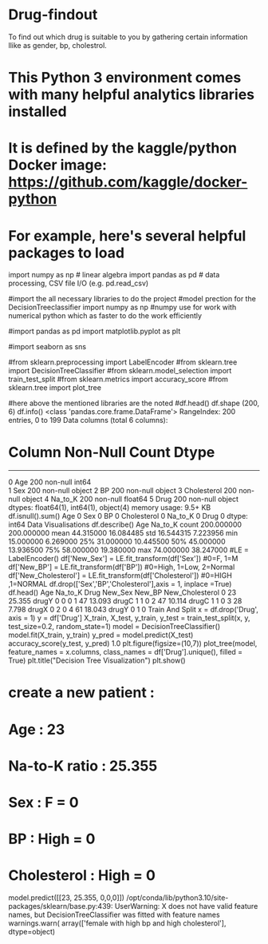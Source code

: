 # Drug-findout
To find out which drug is suitable to you by gathering certain information llike as gender, bp, cholestrol.
# This Python 3 environment comes with many helpful analytics libraries installed
# It is defined by the kaggle/python Docker image: https://github.com/kaggle/docker-python
# For example, here's several helpful packages to load

import numpy as np # linear algebra
import pandas as pd # data processing, CSV file I/O (e.g. pd.read_csv)

#import the all necessary libraries to do the project
#model prection for the DecisionTreeclassifier
import numpy as np
#numpy use for work with numerical python which as faster to do the work efficiently

#import pandas as pd
import matplotlib.pyplot as plt

#import seaborn as sns

#from sklearn.preprocessing import LabelEncoder
#from sklearn.tree import DecisionTreeClassifier
#from sklearn.model_selection import train_test_split
#from sklearn.metrics import accuracy_score
#from sklearn.tree import plot_tree

#here above the mentioned libraries are the noted
#df.head()
df.shape
(200, 6)
df.info()
<class 'pandas.core.frame.DataFrame'>
RangeIndex: 200 entries, 0 to 199
Data columns (total 6 columns):
 #   Column       Non-Null Count  Dtype  
---  ------       --------------  -----  
 0   Age          200 non-null    int64  
 1   Sex          200 non-null    object 
 2   BP           200 non-null    object 
 3   Cholesterol  200 non-null    object 
 4   Na_to_K      200 non-null    float64
 5   Drug         200 non-null    object 
dtypes: float64(1), int64(1), object(4)
memory usage: 9.5+ KB
df.isnull().sum()
Age            0
Sex            0
BP             0
Cholesterol    0
Na_to_K        0
Drug           0
dtype: int64
Data Visualisations
df.describe()
Age	Na_to_K
count	200.000000	200.000000
mean	44.315000	16.084485
std	16.544315	7.223956
min	15.000000	6.269000
25%	31.000000	10.445500
50%	45.000000	13.936500
75%	58.000000	19.380000
max	74.000000	38.247000
#LE = LabelEncoder()
df['New_Sex'] = LE.fit_transform(df['Sex']) #0=F, 1=M
df['New_BP'] = LE.fit_transform(df['BP']) #0=High, 1=Low, 2=Normal
df['New_Cholesterol'] = LE.fit_transform(df['Cholesterol']) #0=HIGH ,1=NORMAL
df.drop(['Sex','BP','Cholesterol'],axis = 1, inplace =True)
df.head()
Age	Na_to_K	Drug	New_Sex	New_BP	New_Cholesterol
0	23	25.355	drugY	0	0	0
1	47	13.093	drugC	1	1	0
2	47	10.114	drugC	1	1	0
3	28	7.798	drugX	0	2	0
4	61	18.043	drugY	0	1	0
Train And Split
x = df.drop('Drug', axis = 1)
y = df['Drug']
X_train, X_test, y_train, y_test = train_test_split(x, y, test_size=0.2, random_state=1)
model = DecisionTreeClassifier()
model.fit(X_train, y_train)
y_pred = model.predict(X_test)
accuracy_score(y_test, y_pred)
1.0
plt.figure(figsize=(10,7))
plot_tree(model, feature_names = x.columns, class_names = df['Drug'].unique(), filled = True)
plt.title("Decision Tree Visualization")
plt.show()

# create a new patient :
# Age : 23
# Na-to-K ratio : 25.355
# Sex : F = 0
# BP : High = 0
# Cholesterol : High = 0

model.predict([[23, 25.355, 0,0,0]])
/opt/conda/lib/python3.10/site-packages/sklearn/base.py:439: UserWarning: X does not have valid feature names, but DecisionTreeClassifier was fitted with feature names
  warnings.warn(
array(['female with high bp and high cholesterol'], dtype=object)
